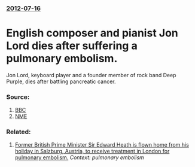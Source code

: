 ### [2012-07-16](/news/2012/07/16/index.md)

# English composer and pianist Jon Lord dies after suffering a pulmonary embolism. 

Jon Lord, keyboard player and a founder member of rock band Deep Purple, dies after battling pancreatic cancer.


### Source:

1. [BBC](http://www.bbc.co.uk/news/entertainment-arts-18864409)
2. [NME](http://www.nme.com/news/deep-purple/64953)

### Related:

1. [ Former British Prime Minister Sir Edward Heath is flown home from his holiday in Salzburg, Austria, to receive treatment in London for pulmonary embolism.](/news/2003/08/26/former-british-prime-minister-sir-edward-heath-is-flown-home-from-his-holiday-in-salzburg-austria-to-receive-treatment-in-london-for-pulm.md) _Context: pulmonary embolism_
